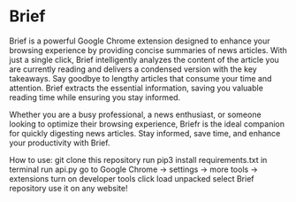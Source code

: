 # Brief
Brief is a powerful Google Chrome extension designed to enhance your browsing experience by providing concise summaries of news articles. With just a single click, Brief intelligently analyzes the content of the article you are currently reading and delivers a condensed version with the key takeaways. Say goodbye to lengthy articles that consume your time and attention. Brief extracts the essential information, saving you valuable reading time while ensuring you stay informed.

Whether you are a busy professional, a news enthusiast, or someone looking to optimize their browsing experience, Briefr is the ideal companion for quickly digesting news articles. Stay informed, save time, and enhance your productivity with Brief.

How to use:
    git clone this repository
    run pip3 install requirements.txt in terminal
    run api.py
    go to Google Chrome -> settings -> more tools -> extensions
    turn on developer tools
    click load unpacked
    select Brief repository
    use it on any website!
